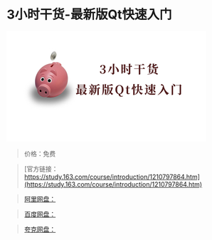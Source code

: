 # 3小时干货-最新版Qt快速入门

![img](../../../assets/study163/free/1cad6e5fe2f440a9a20dc8732a31de2f.jpg)

> 价格：免费

> [官方链接：https://study.163.com/course/introduction/1210797864.htm](https://study.163.com/course/introduction/1210797864.htm)

> [阿里网盘：]()

> [百度网盘：]()

> [夸克网盘：]()
